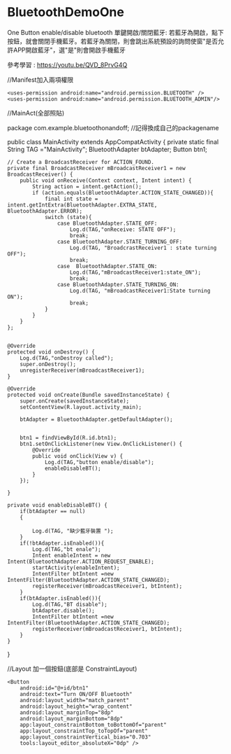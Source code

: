 # BluetoothDemoOne
One Button enable/disable bluetooth
單鍵開啟/關閉藍牙: 若藍牙為開啟，點下按鈕，就會關閉手機藍牙。若藍牙為關閉，則會跳出系統預設的詢問使窗"是否允許APP開啟藍牙"，選"是"則會開啟手機藍牙

參考學習 : https://youtu.be/QVD_8PrvG4Q

//Manifest加入兩項權限

    <uses-permission android:name="android.permission.BLUETOOTH" />
    <uses-permission android:name="android.permission.BLUETOOTH_ADMIN"/>


//MainAct(全部照貼)

package com.example.bluetoothonandoff; //記得換成自己的packagename


public class MainActivity extends AppCompatActivity {
    private static final String TAG ="MainActivity";
    BluetoothAdapter btAdapter;
    Button btn1;


    // Create a BroadcastReceiver for ACTION_FOUND.
    private final BroadcastReceiver mBroadcastReceiver1 = new BroadcastReceiver() {
        public void onReceive(Context context, Intent intent) {
            String action = intent.getAction();
            if (action.equals(BluetoothAdapter.ACTION_STATE_CHANGED)){
                final int state = intent.getIntExtra(BluetoothAdapter.EXTRA_STATE, BluetoothAdapter.ERROR);
                switch (state){
                    case BluetoothAdapter.STATE_OFF:
                        Log.d(TAG,"onReceive: STATE OFF");
                        break;
                    case BluetoothAdapter.STATE_TURNING_OFF:
                        Log.d(TAG, "BroadcrastReceiver1 : state turning OFF");
                        break;
                    case  BluetoothAdapter.STATE_ON:
                        Log.d(TAG,"mBroadcastReceiver1:state_ON");
                        break;
                    case BluetoothAdapter.STATE_TURNING_ON:
                        Log.d(TAG, "mBroadcastReceiver1:State turning ON");
                        break;
                }
            }
        }
    };


    @Override
    protected void onDestroy() {
        Log.d(TAG,"onDestroy called");
        super.onDestroy();
        unregisterReceiver(mBroadcastReceiver1);
    }

    @Override
    protected void onCreate(Bundle savedInstanceState) {
        super.onCreate(savedInstanceState);
        setContentView(R.layout.activity_main);

        btAdapter = BluetoothAdapter.getDefaultAdapter();


        btn1 = findViewById(R.id.btn1);
        btn1.setOnClickListener(new View.OnClickListener() {
            @Override
            public void onClick(View v) {
                Log.d(TAG,"button enable/disable");
                enableDisableBT();
            }
        });

    }

    private void enableDisableBT() {
        if(btAdapter == null)
        {

            Log.d(TAG, "缺少藍牙裝置 ");
        }
        if(!btAdapter.isEnabled()){
            Log.d(TAG,"bt enale");
            Intent enableIntent = new Intent(BluetoothAdapter.ACTION_REQUEST_ENABLE);
            startActivity(enableIntent);
            IntentFilter btIntent =new IntentFilter(BluetoothAdapter.ACTION_STATE_CHANGED);
            registerReceiver(mBroadcastReceiver1, btIntent);
        }
        if(btAdapter.isEnabled()){
            Log.d(TAG,"BT disable");
            btAdapter.disable();
            IntentFilter btIntent =new IntentFilter(BluetoothAdapter.ACTION_STATE_CHANGED);
            registerReceiver(mBroadcastReceiver1, btIntent);
        }
    }
}

//Layout 加一個按鈕(底部是 ConstraintLayout)

    <Button
        android:id="@+id/btn1"
        android:text="Turn ON/OFF Bluetooth"
        android:layout_width="match_parent"
        android:layout_height="wrap_content"
        android:layout_marginTop="8dp"
        android:layout_marginBottom="8dp"
        app:layout_constraintBottom_toBottomOf="parent"
        app:layout_constraintTop_toTopOf="parent"
        app:layout_constraintVertical_bias="0.703"
        tools:layout_editor_absoluteX="0dp" />
